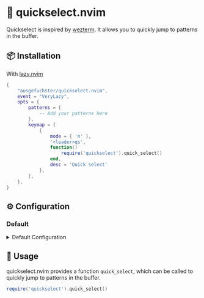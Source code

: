 # 🏁 quickselect.nvim

Quickselect is inspired by [wezterm](https://github.com/wez/wezterm).
It allows you to quickly jump to patterns in the buffer.

## 📦 Installation

With [lazy.nvim](https://github.com/folke/lazy.nvim)
```lua
{
    "ausgefuchster/quickselect.nvim",
    event = "VeryLazy",
    opts = {
        patterns = {
            -- Add your patterns here
        },
        keymap = {
            {
                mode = { 'n' },
                '<leader>qs',
                function()
                    require('quickselect').quick_select()
                end,
                desc = 'Quick select'
            },
        },
    },
}
```

## ⚙️  Configuration

### Default

<!-- Add collabsible for default conifg -->
<details>
<summary>Default Configuration</summary>

```lua
{
    patterns = {
        -- Hex color
        "#%x%x%x%x%x%x",
        -- Short-Hex color
        "#%x%x%x",
        -- RGB color
        "rgb(%d+,%d+,%d+)",
        -- IP Address
        "%d+%.%d+%.%d+%.%d+",
        -- Email
        "%w+@%w+%.%w+",
        -- URL
        "https?://[%w-_%.%?%.:/%+=&]+",
        -- 4+ digit number
        "%d%d%d%d+",
        -- File path
        "~/[%w-_%.%?%.:/%+=&]+",
    },
    select_match = true,
    use_default_patterns = true,
    labels = "abcdefghijklmnopqrstuvwxyzABCDEFGHIJKLMNOPQRSTUVWXYZ0123456789",
    keymap = {
    },
}
```
</details>

## 🚀 Usage

quickselect.nvim provides a function `quick_select`,
which can be called to quickly jump to patterns in the buffer.

```lua
require('quickselect').quick_select()
```
